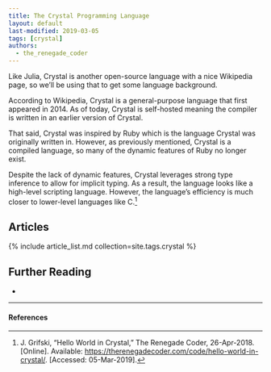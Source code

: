 ```yaml
---
title: The Crystal Programming Language
layout: default
last-modified: 2019-03-05
tags: [crystal]
authors:
  - the_renegade_coder
---
```


Like Julia, Crystal is another open-source language with a nice Wikipedia 
page, so we’ll be using that to get some language background.

According to Wikipedia, Crystal is a general-purpose language that first 
appeared in 2014. As of today, Crystal is self-hosted meaning the compiler 
is written in an earlier version of Crystal.

That said, Crystal was inspired by Ruby which is the language Crystal was 
originally written in. However, as previously mentioned, Crystal is a compiled 
language, so many of the dynamic features of Ruby no longer exist.

Despite the lack of dynamic features, Crystal leverages strong type inference 
to allow for implicit typing. As a result, the language looks like a high-level 
scripting language. However, the language’s efficiency is much closer to 
lower-level languages like C.[^1]

## Articles

{% include article_list.md collection=site.tags.crystal %}

## Further Reading

-

---

#### References

[^1]: J. Grifski, “Hello World in Crystal,” The Renegade Coder, 26-Apr-2018. [Online]. Available: <https://therenegadecoder.com/code/hello-world-in-crystal/>. [Accessed: 05-Mar-2019].
